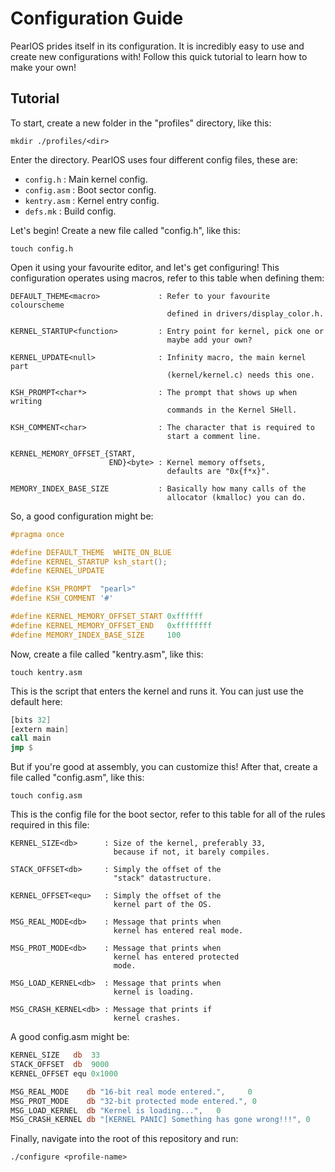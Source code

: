 # Configuration Guide

PearlOS prides itself in its configuration. It is incredibly easy to use and create
new configurations with! Follow this quick tutorial to learn how to make your own!

## Tutorial

To start, create a new folder in the "profiles" directory, like this:
```console
mkdir ./profiles/<dir>
```
Enter the directory. PearlOS uses four different config files, these are:

- `config.h`   : Main kernel config.
- `config.asm` : Boot sector config.
- `kentry.asm` : Kernel entry config.
- `defs.mk`    : Build config.

Let's begin! Create a new file called "config.h", like this:


```console
touch config.h
```

Open it using your favourite editor, and let's get configuring! This configuration
operates using macros, refer to this table when defining them:


```
DEFAULT_THEME<macro>             : Refer to your favourite colourscheme
                                   defined in drivers/display_color.h.

KERNEL_STARTUP<function>         : Entry point for kernel, pick one or
                                   maybe add your own?

KERNEL_UPDATE<null>              : Infinity macro, the main kernel part
                                   (kernel/kernel.c) needs this one.

KSH_PROMPT<char*>                : The prompt that shows up when writing
                                   commands in the Kernel SHell.

KSH_COMMENT<char>                : The character that is required to
                                   start a comment line.

KERNEL_MEMORY_OFFSET_{START,
                      END}<byte> : Kernel memory offsets,
                                   defaults are "0x{f*x}".

MEMORY_INDEX_BASE_SIZE           : Basically how many calls of the
                                   allocator (kmalloc) you can do.
```

So, a good configuration might be:

```c
#pragma once

#define DEFAULT_THEME  WHITE_ON_BLUE
#define KERNEL_STARTUP ksh_start();
#define KERNEL_UPDATE

#define KSH_PROMPT  "pearl>"
#define KSH_COMMENT '#'

#define KERNEL_MEMORY_OFFSET_START 0xffffff
#define KERNEL_MEMORY_OFFSET_END   0xffffffff
#define MEMORY_INDEX_BASE_SIZE     100
```

Now, create a file called "kentry.asm", like this:

```console
touch kentry.asm
```

This is the script that enters the kernel and runs
it. You can just use the default here:

```asm
[bits 32]
[extern main]
call main
jmp $
```

But if you're good at assembly, you can customize this!
After that, create a file called "config.asm", like this:

```console
touch config.asm
```

This is the config file for the boot sector, refer to this
table for all of the rules required in this file:

```
KERNEL_SIZE<db>      : Size of the kernel, preferably 33,
                       because if not, it barely compiles.

STACK_OFFSET<db>     : Simply the offset of the
                       "stack" datastructure.

KERNEL_OFFSET<equ>   : Simply the offset of the
                       kernel part of the OS.

MSG_REAL_MODE<db>    : Message that prints when
                       kernel has entered real mode.

MSG_PROT_MODE<db>    : Message that prints when
                       kernel has entered protected
                       mode.

MSG_LOAD_KERNEL<db>  : Message that prints when
                       kernel is loading.

MSG_CRASH_KERNEL<db> : Message that prints if
                       kernel crashes.
```

A good config.asm might be:

```asm
KERNEL_SIZE   db  33
STACK_OFFSET  db  9000
KERNEL_OFFSET equ 0x1000

MSG_REAL_MODE    db "16-bit real mode entered.",     0
MSG_PROT_MODE    db "32-bit protected mode entered.", 0
MSG_LOAD_KERNEL  db "Kernel is loading...",   0
MSG_CRASH_KERNEL db "[KERNEL PANIC] Something has gone wrong!!!", 0
```

Finally, navigate into the root of this repository
and run:

```console
./configure <profile-name>
```